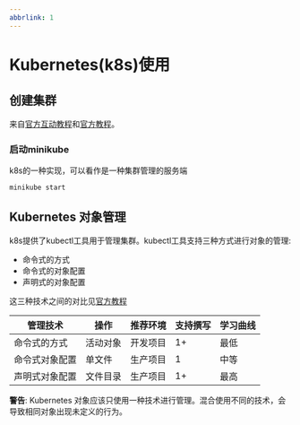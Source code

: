 ```yaml
---
abbrlink: 1
---
```

# Kubernetes(k8s)使用

## 创建集群

来自[官方互动教程](https://kubernetes.io/docs/tutorials/kubernetes-basics/create-cluster/cluster-interactive/)和[官方教程](https://kubernetes.io/docs/tutorials/hello-minikube/)。

### 启动minikube

k8s的一种实现，可以看作是一种集群管理的服务端

```shell
minikube start
```

## Kubernetes 对象管理

k8s提供了kubectl工具用于管理集群。kubectl工具支持三种方式进行对象的管理:

* 命令式的方式
* 命令式的对象配置
* 声明式的对象配置

这三种技术之间的对比见[官方教程](https://kubernetes.io/zh/docs/tutorials/object-management-kubectl/object-management/)

管理技术|操作|推荐环境|支持撰写|学习曲线
-|-|-|-|-
命令式的方式|活动对象|开发项目|1+|最低
命令式对象配置|单文件|生产项目|1|中等
声明式对象配置|文件目录|生产项目|1+|最高

**警告**: Kubernetes 对象应该只使用一种技术进行管理。混合使用不同的技术，会导致相同对象出现未定义的行为。

